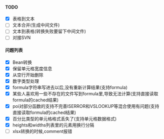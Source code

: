 #### TODO
- [x] 表格到文本
- [ ] 文本合并(生成中间文件)
- [ ] 文本到表格(转换失败要留下中间文件)
- [ ] 对接SVN

#### 问题列表
- [x] Bean转换
- [x] 保留单元格宽度信息
- [x] 从空行开始删除
- [x] 数字类型处理
- [x] formula字符串写进去以后,没有重新计算结果(支持formula)
- [x] 某些人喜欢用一些不存在的文件写到formula里,导致无法计算(支持直接读取formula的cached结果)
- [x] poi对部分函数的支持不完善ISERROR和VSLOOKUP等混合使用有问题(支持直接读取formula的cached结果)
- [x] 百分比类型的单元格格式丢失了(支持单元格数据格式)
- [x] heights和widths列表里的元素用换行分隔
- [ ] xlsx转换的时候,comment报错

